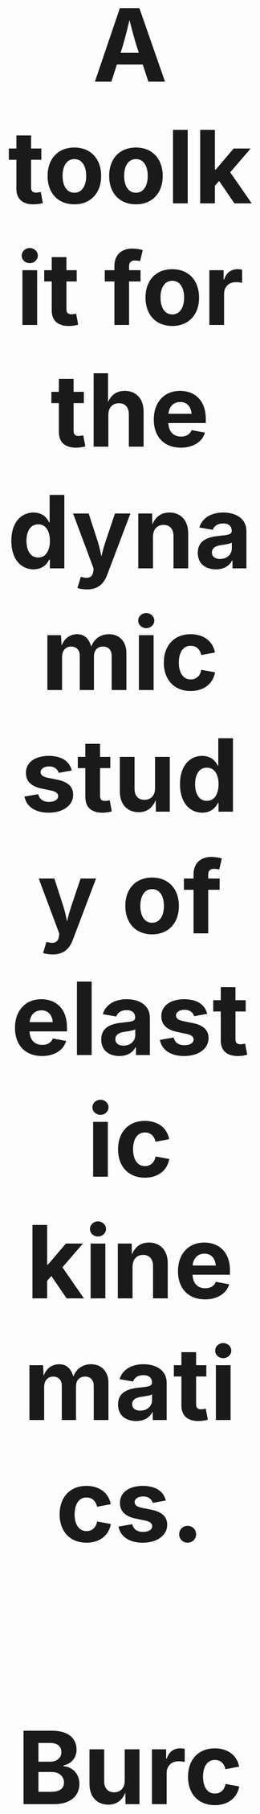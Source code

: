<h1 align="center" style=font-size:200px>A toolkit for the dynamic study of elastic kinematics.</h1>
<h2 align="center" style=font-size:200px>Burchardt (burchardt@leibniz-zas.de), van der Sande, Kehy, Gamba, Ravignani, Pouw (wim.pouw@donders.ru.nl)</h2>

<a name="overview"></a>

<video src='https://tsg-131-174-75-200.hosting.ru.nl/samples_airsactoolkit/side_by_side.mp4' width=180/>


Biological structures are defined by elements like bones and cartilage, and elastic elements like muscles and membranes. Computer vision advances have enabled automatic tracking of animal skeletal poses. However, the elastic and soft-tissues of organisms, like the nose of Elephant seals, or the buccal sac of frogs, have been poorly studied as no computer vision methods are optimized for tracking such elastic kinematics. This leaves major gaps in different areas in biology. In the area of primatology, most critically, the function of air sacs is widely debated and many questions exist about their role in communication and human language evolution. Moving towards the dynamic study of soft-tissue elastic structures, we present a toolkit for the automated tracking of semi-circular elastic structures in biological video data. The toolkit contains unsupervised computer vision tools (using Hough transform) and supervised deep learning (by adapting Deeplabcut) methodology to track inflation of laryngeal air sacs or other biological spherical objects (e.g., gular cavities). 

# Toolkit

<table>
  <thead>
    <tr>
      <th></th>
      <th>Feature</th>
    </tr>
  </thead>
  <tbody>
    <tr>
      <td>✅</td>
      <td>Hough transform to detect semi-circles (unsupervised method): 
https://wimpouw.github.io/AirSacTracker/AirSacTracking_with_Hough.html</td>
    </tr>
 <tbody>
    <tr>
      <td>✅</td>
      <td>Deeplabcut + Landau circle estimation (supervised method): 
https://wimpouw.github.io/AirSacTracker/DLC+.html</td>
    </tr>
      <td>✅</td>
      <td>Open dataset on Siamang Air Sacs: 
https://data.donders.ru.nl/collections/mine?3</td>
    </tr>
</table>

### Pipeline ### 

<img src = /docs/images/Workflow_figure.png  > (pipeline image) 


## Installation / requirements ## 
See requirements.txt for each module. You can install the requirements by entering in your terminal 'pip -r requirements.txt' (after navigating to the folder where the requirements.txt is located)

### file structure ###

- Project -> contains all the code and materials for the manuscript
- Docs -> contains all the github pages
 
--Toolkit/
	--Input/
		--inputvideos.mp4
	--Module_DLC+/
		--DLC+.ipynb
		--DLC/
			--Meta information/
		--Output_DLC/
		  -- DLC_labeled_videos.mp4 
		  -- DLC_coordinates.csv
		  -- DLC_coordinates.h5
		  -- inputvideos.mp4
		--Output_DLC+/
			--timeseries/
				--circlecoordinates.csv
			--DLC+_labeled_videos.mp4
	--Module_Hough/
		-- AirSacTracking_with_Hough.ipynb
		-- results/
			-- hough_labeled_videos.mp4 
			-- coordinates.csv
			

# Code contributers
Lara Burchardt, Yana van der Sande, Wim Pouw

##Reference ## 
TBA




